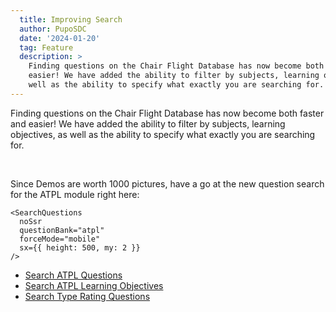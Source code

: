 ```yaml
---
  title: Improving Search
  author: PupoSDC
  date: '2024-01-20'
  tag: Feature
  description: >
    Finding questions on the Chair Flight Database has now become both faster and
    easier! We have added the ability to filter by subjects, learning objectives, as
    well as the ability to specify what exactly you are searching for.
---
```


Finding questions on the Chair Flight Database has now become both faster and
easier! We have added the ability to filter by subjects, learning objectives, as
well as the ability to specify what exactly you are searching for.

<br />

Since Demos are worth 1000 pictures, have a go at the new question search for
the ATPL module right here:

```tsx eval
<SearchQuestions
  noSsr
  questionBank="atpl"
  forceMode="mobile"
  sx={{ height: 500, my: 2 }}
/>
```

- [Search ATPL Questions](/modules/atpl/questions)
- [Search ATPL Learning Objectives](/modules/atpl/learning-objectives)
- [Search Type Rating Questions](/modules/type/questions)
